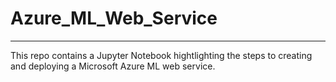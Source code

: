 # Azure_ML_Web_Service
---------------------------------------------------
This repo contains a Jupyter Notebook hightlighting the steps to creating and deploying a Microsoft Azure ML web service.
